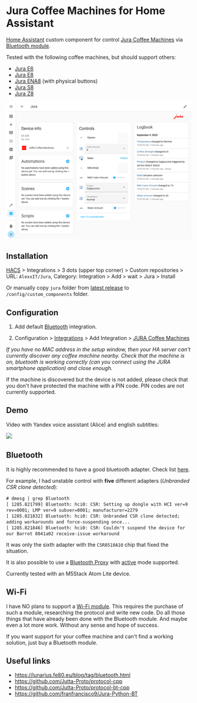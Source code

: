 # Jura Coffee Machines for Home Assistant

[Home Assistant](https://www.home-assistant.io/) custom component for control [Jura Coffee Machines](https://us.jura.com/) via [Bluetooth module](https://us.jura.com/en/homeproducts/accessories/SmartConnect-Main-72167).

Tested with the following coffee machines, but should support others: 

- [Jura E6](https://github.com/AlexxIT/Jura/issues/13)
- [Jura E8](https://us.jura.com/en/homeproducts/machines/E8-Piano-Black-NAA-15400)
- [Jura ENA8](https://us.jura.com/en/homeproducts/machines/ENA-8-Metropolitan-Black-NA-15281) (with physical buttons)
- [Jura S8](https://github.com/AlexxIT/Jura/issues/20)
- [Jura Z8](https://github.com/AlexxIT/Jura/issues/15)

![](demo.png)

## Installation

[HACS](https://hacs.xyz/) > Integrations > 3 dots (upper top corner) > Custom repositories > URL: `AlexxIT/Jura`, Category: Integration > Add > wait > Jura > Install

Or manually copy `jura` folder from [latest release](https://github.com/AlexxIT/Jura/releases/latest) to `/config/custom_components` folder.

## Configuration

1. Add default [Bluetooth](https://www.home-assistant.io/integrations/bluetooth/) integration. 

2. Configuration > [Integrations](https://my.home-assistant.io/redirect/integrations/) > Add Integration > [JURA Coffee Machines](https://my.home-assistant.io/redirect/config_flow_start/?domain=jura)

*If you have no MAC address in the setup window, then your HA server can't currently discover any coffee machine nearby. Check that the machine is on, bluetooth is working correctly (can you connect using the JURA smartphone application) and close enough.*

If the machine is discovered but the device is not added, please check that you don't have protected the machine with a PIN code. PIN codes are not currently supported.

## Demo

Video with Yandex voice assistant (Alice) and english subtitles:

[![](https://img.youtube.com/vi/NzvDjmDLbJE/mqdefault.jpg)](https://www.youtube.com/watch?v=NzvDjmDLbJE)

## Bluetooth

It is highly recommended to have a good bluetooth adapter. Check list [here](https://www.home-assistant.io/integrations/bluetooth/).

For example, I had unstable control with **five** different adapters (*Unbranded CSR clone detected*):

```
# dmesg | grep Bluetooth
[ 1285.821799] Bluetooth: hci0: CSR: Setting up dongle with HCI ver=9 rev=0001; LMP ver=9 subver=0001; manufacturer=2279
[ 1285.821832] Bluetooth: hci0: CSR: Unbranded CSR clone detected; adding workarounds and force-suspending once...
[ 1285.821846] Bluetooth: hci0: CSR: Couldn't suspend the device for our Barrot 8041a02 receive-issue workaround
```

It was only the sixth adapter with the `CSR8510A10` chip that fixed the situation.

It is also possible to use a [Bluetooth Proxy](https://esphome.io/components/bluetooth_proxy.html) with [active](https://esphome.io/components/bluetooth_proxy.html#configuration) mode supported.

Currently tested with an M5Stack Atom Lite device.

## Wi-Fi

I have NO plans to support a [Wi-Fi module](https://us.jura.com/en/homeproducts/accessories/WiFi-Connect-24160). This requires the purchase of such a module, researching the protocol and write new code. Do all those things that have already been done with the Bluetooth module. And maybe even a lot more work. Without any sense and hope of success.

If you want support for your coffee machine and can't find a working solution, just buy a Bluetooth module.

## Useful links

- https://lunarius.fe80.eu/blog/tag/bluetooth.html
- https://github.com/Jutta-Proto/protocol-cpp
- https://github.com/Jutta-Proto/protocol-bt-cpp
- https://github.com/franfrancisco9/Jura-Python-BT

